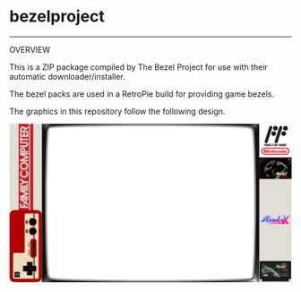 # bezelproject

-------
OVERVIEW

This is a ZIP package compiled by The Bezel Project for use with their automatic downloader/installer.

The bezel packs are used in a RetroPie build for providing game bezels.

The graphics in this repository follow the following design.

![Sample bezel](https://github.com/thebezelproject/bezelprojectSA-Famicom/blob/master/retroarch/overlay/GameBezels/Famicom/Abadox%20(Japan).png?raw=true)
